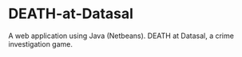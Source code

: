 # DEATH-at-Datasal
A web application using Java (Netbeans). DEATH at Datasal, a crime investigation game. 
